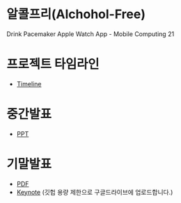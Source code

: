 # 알콜프리(Alchohol-Free)
Drink Pacemaker Apple Watch App - Mobile Computing 21

# 프로젝트 타임라인

- [Timeline](https://docs.google.com/spreadsheets/d/1-nixWbUdIth87XqqokI5Tt2dVovY3ZpisrPmgRJnLas/edit?usp=sharing)

# 중간발표
- [PPT](https://github.com/gajagajago/alcohol-free/blob/main/midterm_proposal.pptx)

# 기말발표
- [PDF](https://github.com/gajagajago/alcohol-free/blob/main/%E1%84%86%E1%85%A9%E1%84%87%E1%85%A1%E1%84%8B%E1%85%B5%E1%86%AF%20%E1%84%8F%E1%85%A5%E1%86%B7%E1%84%91%E1%85%B2%E1%84%90%E1%85%B5%E1%86%BC%E1%84%80%E1%85%AA%20%E1%84%8B%E1%85%B3%E1%86%BC%E1%84%8B%E1%85%AD%E1%86%BC%20%E1%84%8E%E1%85%AC%E1%84%8C%E1%85%A9%E1%86%BC%E1%84%87%E1%85%A1%E1%86%AF%E1%84%91%E1%85%AD.pdf)
- [Keynote](https://drive.google.com/drive/folders/161MS-jXg7KTSHpaYqqTGTrm3wMOoRUTQ?usp=sharing) (깃헙 용량 제한으로 구글드라이브에 업로드합니다.)
